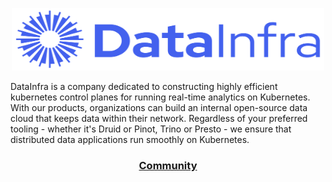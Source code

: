 <p align="center">
  <span">
    <a target="_blank"><img src="https://raw.githubusercontent.com/datainfrahq/.github/main/images/logo.svg" alt="DataInfra" width="500" height="100" /></a>
</p>

DataInfra is a company dedicated to constructing highly efficient kubernetes control planes for running real-time analytics on Kubernetes. With our products, organizations can build an internal open-source data cloud that keeps data within their network. Regardless of your preferred tooling - whether it's Druid or Pinot, Trino or Presto - we ensure that distributed data applications run smoothly on Kubernetes.
<h3 align="center">
  <b><a href="https://launchpass.com/datainfra-workspace">Community</a></b>
</h3>
